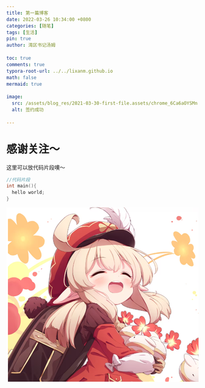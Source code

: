 ```yaml
---
title: 第一篇博客
date: 2022-03-26 10:34:00 +0800
categories: [随笔]
tags: [生活]
pin: true
author: 湾区书记汤姆

toc: true
comments: true
typora-root-url: ../../lixanm.github.io
math: false
mermaid: true

image:
  src: /assets/blog_res/2021-03-30-first-file.assets/chrome_6Ca6aOYSMn.png
  alt: 签约成功

---
```


# 感谢关注～ 


这里可以放代码片段噢～
```c++
//代码片段
int main(){
  hello world;
}
```



![chrome_6Ca6aOYSMn](/assets/blog_res/2021-03-30-first-file.assets/chrome_6Ca6aOYSMn.png)